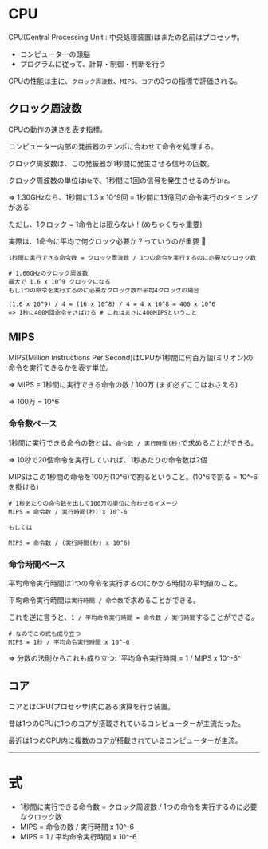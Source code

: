 # CPU

CPU(Central Processing Unit : 中央処理装置)はまたの名前はプロセッサ。

- コンピューターの頭脳
- プログラムに従って、計算・制御・判断を行う

CPUの性能は主に、`クロック周波数`、`MIPS`、`コア`の3つの指標で評価される。

## クロック周波数

CPUの動作の速さを表す指標。

コンピューター内部の発振器のテンポに合わせて命令を処理する。

クロック周波数は、この発振器が1秒間に発生させる信号の回数。

クロック周波数の単位は`Hz`で、1秒間に1回の信号を発生させるのが`1Hz`。

=> 1.30GHzなら、1秒間に1.3 x 10^9回 = 1秒間に13億回の命令実行のタイミングがある

ただし、1クロック = 1命令とは限らない！(めちゃくちゃ重要)

実際は、1命令に平均で何クロック必要か？っていうのが重要 :dog:

```
1秒間に実行できる命令数 = クロック周波数 / 1つの命令を実行するのに必要なクロック数
```

```
# 1.60GHzのクロック周波数
最大で 1.6 x 10^9 クロックになる
もし1つの命令を実行するのに必要なクロック数が平均4クロックの場合

(1.6 x 10^9) / 4 = (16 x 10^8) / 4 = 4 x 10^8 = 400 x 10^6
=> 1秒に400M回命令をさばける # これはまさに400MIPSということ
```

## MIPS

MIPS(Million Instructions Per Second)はCPUが1秒間に何百万個(ミリオン)の命令を実行できるかを表す単位。

=> MIPS = 1秒間に実行できる命令の数 / 100万 (まず必ずここはおさえる)

=> 100万 = 10^6

### 命令数ベース

1秒間に実行できる命令の数とは、`命令数 / 実行時間(秒)`で求めることができる。

=> 10秒で20個命令を実行していれば、1秒あたりの命令数は2個

MIPSはこの1秒間の命令を100万(10^6)で割るということ。(10^6で割る = 10^-6を掛ける)

```
# 1秒あたりの命令数を出して100万の単位に合わせるイメージ
MIPS = 命令数 / 実行時間(秒) x 10^-6

もしくは

MIPS = 命令数 / (実行時間(秒) x 10^6)
```

### 命令時間ベース

平均命令実行時間は1つの命令を実行するのにかかる時間の平均値のこと。

平均命令実行時間は`実行時間 / 命令数`で求めることができる。

これを逆に言うと、`1 / 平均命令実行時間 = 命令数 / 実行時間`することができる。

```
# なのでこの式も成り立つ
MIPS = 1秒 / 平均命令実行時間 x 10^-6

```

=> 分数の法則からこれも成り立つ: `平均命令実行時間 = 1 / MIPS x 10^-6^

## コア

コアとはCPU(プロセッサ)内にある演算を行う装置。

昔は1つのCPUに1つのコアが搭載されているコンピューターが主流だった。

最近は1つのCPU内に複数のコアが搭載されているコンピューターが主流。

---

# 式

- 1秒間に実行できる命令数 = クロック周波数 / 1つの命令を実行するのに必要なクロック数
- MIPS = 命令の数 / 実行時間 x 10^-6
- MIPS = 1 / 平均命令実行時間 x 10^-6

